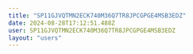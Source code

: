 ```yaml
---
title: "SP11GJVQTMN2ECK740M36Q7TR8JPCGPGE4MSB3EDZ"
date: 2024-08-28T17:12:51.488Z
user: SP11GJVQTMN2ECK740M36Q7TR8JPCGPGE4MSB3EDZ
layout: "users"
---
```

    